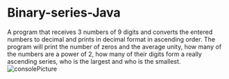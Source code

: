# Binary-series-Java
A program that receives 3 numbers of 9 digits and converts the entered numbers to decimal and prints in decimal format in ascending order. The program will print the number of zeros and the average unity, how many of the numbers are a power of 2, how many of their digits form a really ascending series, who is the largest and who is the smallest.
![consolePicture]([[https://github.com/NavaSasson/Binary-series/blob/main/such%20as%20running.png](https://github.com/NavaSasson/Binary-series-Java/blob/main/consolePicture.PNG)](https://github.com/NavaSasson/Binary-series-Java/blob/main/consolePicture.PNG))
